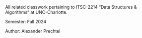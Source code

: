 All related classwork pertaining to ITSC-2214 “Data Structures & Algorithms” at UNC-Charlotte.

Semester: Fall 2024

Author: Alexander Prechtel

